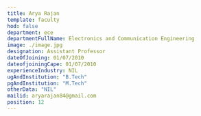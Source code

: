 ```yaml
---
title: Arya Rajan
template: faculty
hod: false
department: ece
departmentFullName: Electronics and Communication Engineering
image: ./image.jpg
designation: Assistant Professor
dateOfJoining: 01/07/2010
dateofjoiningCape: 01/07/2010
experienceIndustry: NIL
ugAndInstitution: "B.Tech"
pgAndInstitution: "M.Tech"
otherData: "NIL"
mailid: aryarajan84@gmail.com
position: 12
---
```

